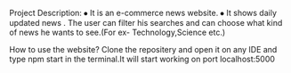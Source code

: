 
Project Description:
⦁	It is an e-commerce news website.
⦁	It shows daily updated news . The user can filter his searches and can choose what kind of news he wants to see.(For ex- Technology,Science etc.)
 
 How to use the website?
 Clone the repositery and open it on any IDE and type npm start in the terminal.It will start working on port localhost:5000
 
 
